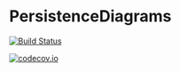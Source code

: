 # PersistenceDiagrams

[![Build Status](https://travis-ci.org/mtsch/PersistenceDiagrams.jl.svg?branch=master)](https://travis-ci.org/mtsch/PersistenceDiagrams.jl)

[![codecov.io](http://codecov.io/github/mtsch/PersistenceDiagrams.jl/coverage.svg?branch=master)](http://codecov.io/github/mtsch/PersistenceDiagrams.jl?branch=master)
